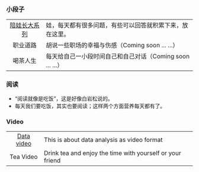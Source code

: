 ### 小段子
|||
|:---:|:---|
|[陪娃长大系列](/DocsMD/docs/index.html)|娃，每天都有很多问题，有些可以回答就积累下来，放在这里。|
|职业道路|胡说一些职场的幸福与伤感（Coming soon ... ...）|
|喝茶人生|每天给自己一小段时间自己和自己对话（Coming soon ... ...）|



### 阅读

+ “阅读就像是吃饭”，这是好像白岩松说的。
+ 每天我们要吃饭，其实也要阅读；这样两个方面营养每天都有了。



### Video
|||
|:---:|:---|
|[Data video](../VideoIndex.html)|This is about data analysis as video format|
|Tea Video|Drink tea and enjoy the time with yourself or your friend|
